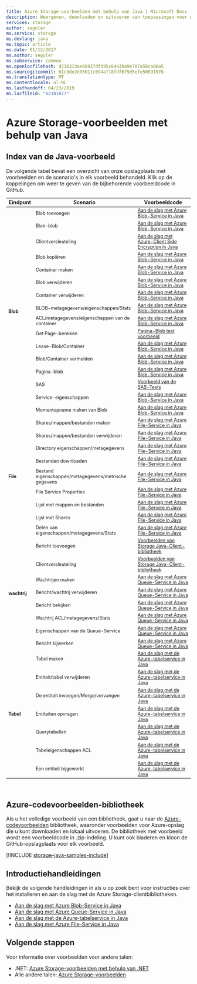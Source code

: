 ```yaml
---
title: Azure Storage-voorbeelden met behulp van Java | Microsoft Docs
description: Weergeven, downloaden en uitvoeren van toepassingen voor Azure Storage en voorbeeldcode. Ontdek aan de slag-voorbeelden voor blobs, wachtrijen, tabellen en bestanden, met behulp van de opslagclientbibliotheken voor Java.
services: storage
author: seguler
ms.service: storage
ms.devlang: java
ms.topic: article
ms.date: 01/12/2017
ms.author: seguler
ms.subservice: common
ms.openlocfilehash: d216313ae88837df395c64a3ba9e707a5bca06a5
ms.sourcegitcommit: 61c8de2e95011c094af18fdf679d5efe5069197b
ms.translationtype: MT
ms.contentlocale: nl-NL
ms.lasthandoff: 04/23/2019
ms.locfileid: "62101877"
---
```

# <a name="azure-storage-samples-using-java"></a>Azure Storage-voorbeelden met behulp van Java

## <a name="java-sample-index"></a>Index van de Java-voorbeeld

De volgende tabel bevat een overzicht van onze opslagplaats met voorbeelden en de scenario's in elk voorbeeld behandeld. Klik op de koppelingen om weer te geven van de bijbehorende voorbeeldcode in GitHub.

<table style="font-size:90%"><thead><tr><th style="font-size:110%">Eindpunt</th><th style="font-size:110%">Scenario</th><th style="font-size:110%">Voorbeeldcode</th></tr></thead><tbody> 
<tr> 
<td rowspan="16"><b>Blob</b></td>
<td>Blob toevoegen</td> 
<td><a href="https://github.com/Azure-Samples/storage-blob-java-getting-started/blob/master/src/BlobBasics.java">Aan de slag met Azure Blob-Service in Java</a></td> 
</tr> 
<tr> 
<td>Blok-blob</td>
<td><a href="https://github.com/Azure-Samples/storage-blob-java-getting-started/blob/master/src/BlobBasics.java">Aan de slag met Azure Blob-Service in Java</a></td>
</tr> 
<tr> 
<td>Clientversleuteling</td>
<td><a href="https://github.com/Azure-Samples/storage-java-client-side-encryption">Aan de slag met Azure-Client Side Encryption in Java</a></td>
</tr> 
<tr> 
<td>Blob kopiëren</td>
<td><a href="https://github.com/Azure-Samples/storage-blob-java-getting-started/blob/master/src/BlobBasics.java">Aan de slag met Azure Blob-Service in Java</a></td>
</tr> 
<tr> 
<td>Container maken</td>
<td><a href="https://github.com/Azure-Samples/storage-blob-java-getting-started/blob/master/src/BlobBasics.java">Aan de slag met Azure Blob-Service in Java</a></td>
</tr> 
<tr> 
<td>Blob verwijderen</td>
<td><a href="https://github.com/Azure-Samples/storage-blob-java-getting-started/blob/master/src/BlobBasics.java">Aan de slag met Azure Blob-Service in Java</a></td>
</tr> 
<tr> 
<td>Container verwijderen</td>
<td><a href="https://github.com/Azure-Samples/storage-blob-java-getting-started/blob/master/src/BlobBasics.java">Aan de slag met Azure Blob-Service in Java</a></td>
</tr> 
<tr> 
<td>BLOB-metagegevens/eigenschappen/Stats</td>
<td><a href="https://github.com/Azure-Samples/storage-blob-java-getting-started/blob/master/src/BlobAdvanced.java">Aan de slag met Azure Blob-Service in Java</a></td>
</tr> 
<tr> 
<td>ACL/metagegevens/eigenschappen van de container</td>
<td><a href="https://github.com/Azure-Samples/storage-blob-java-getting-started/blob/master/src/BlobAdvanced.java">Aan de slag met Azure Blob-Service in Java</a></td>
</tr> 
<tr> 
<td>Get Page-bereiken</td>
<td><a href="https://github.com/Azure/azure-storage-java/blob/master/microsoft-azure-storage-test/src/com/microsoft/azure/storage/blob/CloudPageBlobTests.java">Pagina-Blob test voorbeeld</a></td>
</tr> 
<tr> 
<td>Lease-Blob/Container</td>
<td><a href="https://github.com/Azure-Samples/storage-blob-java-getting-started/blob/master/src/BlobBasics.java">Aan de slag met Azure Blob-Service in Java</a></td>
</tr> 
<tr> 
<td>Blob/Container vermelden</td>
<td><a href="https://github.com/Azure-Samples/storage-blob-java-getting-started/blob/master/src/BlobBasics.java">Aan de slag met Azure Blob-Service in Java</a></td>
</tr> 
<tr> 
<td>Pagina-blob</td>
<td><a href="https://github.com/Azure-Samples/storage-blob-java-getting-started/blob/master/src/BlobBasics.java">Aan de slag met Azure Blob-Service in Java</a></td>
</tr>
<tr> 
<td>SAS</td>
<td><a href="https://github.com/Azure/azure-storage-java/blob/89540f018f1160ce55619c6fe7b5f5ff57d0ce10/src/test/java/com/microsoft/azure/storage/Samples.java#L513">Voorbeeld van de SAS-Tests</a></td>
</tr>   
<tr> 
<td>Service-eigenschappen</td>
<td><a href="https://github.com/Azure-Samples/storage-blob-java-getting-started/blob/master/src/BlobAdvanced.java">Aan de slag met Azure Blob-Service in Java</a></td>
</tr>           
<tr> 
<td>Momentopname maken van Blob</td>
<td><a href="https://github.com/Azure-Samples/storage-blob-java-getting-started/blob/master/src/BlobBasics.java">Aan de slag met Azure Blob-Service in Java</a></td>
</tr> 
<tr> 
<td rowspan="9"><b>File</b></td>
<td>Shares/mappen/bestanden maken</td> 
<td><a href="https://github.com/Azure-Samples/storage-file-java-getting-started/blob/master/src/FileBasics.java">Aan de slag met Azure File-Service in Java</a></td> 
</tr>
<tr> 
<td>Shares/mappen/bestanden verwijderen</td> 
<td><a href="https://github.com/Azure-Samples/storage-file-java-getting-started/blob/master/src/FileBasics.java">Aan de slag met Azure File-Service in Java</a></td> 
</tr> 
<tr> 
<td>Directory eigenschappen/metagegevens</td> 
<td><a href="https://github.com/Azure-Samples/storage-file-java-getting-started/blob/master/src/FileAdvanced.java">Aan de slag met Azure File-Service in Java</a></td> 
</tr> 
<tr> 
<td>Bestanden downloaden</td> 
<td><a href="https://github.com/Azure-Samples/storage-file-java-getting-started/blob/master/src/FileBasics.java">Aan de slag met Azure File-Service in Java</a></td> 
</tr> 
<tr> 
<td>Bestand eigenschappen/metagegevens/metrische gegevens</td> 
<td><a href="https://github.com/Azure-Samples/storage-file-java-getting-started/blob/master/src/FileAdvanced.java">Aan de slag met Azure File-Service in Java</a></td> 
</tr> 
<tr> 
<td>File Service Properties</td> 
<td><a href="https://github.com/Azure-Samples/storage-file-java-getting-started/blob/master/src/FileAdvanced.java">Aan de slag met Azure File-Service in Java</a></td> 
</tr> 
<tr> 
<td>Lijst met mappen en bestanden</td> 
<td><a href="https://github.com/Azure-Samples/storage-file-java-getting-started/blob/master/src/FileBasics.java">Aan de slag met Azure File-Service in Java</a></td> 
</tr>
<tr> 
<td>Lijst met Shares</td> 
<td><a href="https://github.com/Azure-Samples/storage-file-java-getting-started/blob/master/src/FileBasics.java">Aan de slag met Azure File-Service in Java</a></td> 
</tr>
<tr> 
<td>Delen van eigenschappen/metagegevens/Stats</td> 
<td><a href="https://github.com/Azure-Samples/storage-file-java-getting-started/blob/master/src/FileAdvanced.java">Aan de slag met Azure File-Service in Java</a></td> 
</tr>
<tr> 
<td rowspan="8"><b>wachtrij</b></td>
<td>Bericht toevoegen</td> 
<td><a href="https://github.com/Azure/azure-storage-java/blob/master/microsoft-azure-storage-samples/src/com/microsoft/azure/storage/queue/gettingstarted/QueueBasics.java">Voorbeelden van Storage Java-Client-bibliotheek</a></td> 
</tr> 
<tr> 
<td>Clientversleuteling</td> 
<td><a href="https://github.com/Azure/azure-storage-java/blob/master/microsoft-azure-storage-samples/src/com/microsoft/azure/storage/encryption/queue/gettingstarted/QueueGettingStarted.java">Voorbeelden van Storage Java-Client-bibliotheek</a></td> 
</tr> 
<tr> 
<td>Wachtrijen maken</td> 
<td><a href="https://github.com/Azure-Samples/storage-queue-java-getting-started/blob/master/src/QueueBasics.java">Aan de slag met Azure Queue-Service in Java</a></td> 
</tr> 
<tr> 
<td>Bericht/wachtrij verwijderen</td> 
<td><a href="https://github.com/Azure-Samples/storage-queue-java-getting-started/blob/master/src/QueueBasics.java">Aan de slag met Azure Queue-Service in Java</a></td> 
</tr> 
<tr> 
<td>Bericht bekijken</td> 
<td><a href="https://github.com/Azure-Samples/storage-queue-java-getting-started/blob/master/src/QueueBasics.java">Aan de slag met Azure Queue-Service in Java</a></td> 
</tr> 
<tr> 
<td>Wachtrij ACL/metagegevens/Stats</td> 
<td><a href="https://github.com/Azure-Samples/storage-queue-java-getting-started/blob/master/src/QueueAdvanced.java">Aan de slag met Azure Queue-Service in Java</a></td> 
</tr> 
<tr> 
<td>Eigenschappen van de Queue-Service</td> 
<td><a href="https://github.com/Azure-Samples/storage-queue-java-getting-started/blob/master/src/QueueAdvanced.java">Aan de slag met Azure Queue-Service in Java</a></td> 
</tr> 
<tr> 
<td>Bericht bijwerken</td> 
<td><a href="https://github.com/Azure-Samples/storage-queue-java-getting-started/blob/master/src/QueueBasics.java">Aan de slag met Azure Queue-Service in Java</a></td> 
</tr> 
<tr> 
<td rowspan="7"><b>Tabel</b></td>
<td>Tabel maken</td> 
<td><a href="https://github.com/Azure-Samples/storage-table-java-getting-started/blob/master/src/main/java/com/microsoft/azure/cosmosdb/tablesample/TableBasics.java">Aan de slag met de Azure-tabelservice in Java</a></td> 
</tr> 
<tr> 
<td>Entiteit/tabel verwijderen</td> 
<td><a href="https://github.com/Azure-Samples/storage-table-java-getting-started/blob/master/src/main/java/com/microsoft/azure/cosmosdb/tablesample/TableBasics.java">Aan de slag met de Azure-tabelservice in Java</a></td> 
</tr> 
<tr> 
<td>De entiteit invoegen/Merge/vervangen</td> 
<td><a href="https://github.com/Azure-Samples/storage-table-java-getting-started/blob/master/src/main/java/com/microsoft/azure/cosmosdb/tablesample/TableBasics.java">Aan de slag met de Azure-tabelservice in Java</a></td> 
</tr> 
<tr> 
<td>Entiteiten opvragen</td> 
<td><a href="https://github.com/Azure-Samples/storage-table-java-getting-started/blob/master/src/main/java/com/microsoft/azure/cosmosdb/tablesample/TableBasics.java">Aan de slag met de Azure-tabelservice in Java</a></td> 
</tr> 
<tr> 
<td>Querytabellen</td> 
<td><a href="https://github.com/Azure-Samples/storage-table-java-getting-started/blob/master/src/main/java/com/microsoft/azure/cosmosdb/tablesample/TableBasics.java">Aan de slag met de Azure-tabelservice in Java</a></td> 
</tr> 
<tr> 
<td>Tabeleigenschappen ACL</td> 
<td><a href="https://github.com/Azure-Samples/storage-table-java-getting-started/blob/master/src/main/java/com/microsoft/azure/cosmosdb/tablesample/TableAdvanced.java">Aan de slag met de Azure-tabelservice in Java</a></td> 
</tr> 
<tr> 
<td>Een entiteit bijgewerkt</td> 
<td><a href="https://github.com/Azure-Samples/storage-table-java-getting-started/blob/master/src/main/java/com/microsoft/azure/cosmosdb/tablesample/TableBasics.java">Aan de slag met de Azure-tabelservice in Java</a></td> 
</tr> 
</tbody> 
</table>
<br/>

## <a name="azure-code-samples-library"></a>Azure-codevoorbeelden-bibliotheek

Als u het volledige voorbeeld van een bibliotheek, gaat u naar de [Azure-codevoorbeelden](https://azure.microsoft.com/resources/samples/?service=storage) bibliotheek, waaronder voorbeelden voor Azure-opslag die u kunt downloaden en lokaal uitvoeren. De bibliotheek met voorbeeld wordt een voorbeeldcode in .zip-indeling. U kunt ook bladeren en kloon de GitHub-opslagplaats voor elk voorbeeld.

[!INCLUDE [storage-java-samples-include](../../../includes/storage-java-samples-include.md)]

## <a name="getting-started-guides"></a>Introductiehandleidingen

Bekijk de volgende handleidingen in als u op zoek bent voor instructies over het installeren en aan de slag met de Azure Storage-clientbibliotheken.

* [Aan de slag met Azure Blob-Service in Java](../blobs/storage-quickstart-blobs-java.md)
* [Aan de slag met Azure Queue-Service in Java](../queues/storage-java-how-to-use-queue-storage.md)
* [Aan de slag met de Azure-tabelservice in Java](../../cosmos-db/table-storage-how-to-use-java.md)
* [Aan de slag met Azure File-Service in Java](../files/storage-java-how-to-use-file-storage.md)

## <a name="next-steps"></a>Volgende stappen

Voor informatie over voorbeelden voor andere talen:

* .NET: [Azure Storage-voorbeelden met behulp van .NET](storage-samples-dotnet.md)
* Alle andere talen: [Azure Storage-voorbeelden](storage-samples.md)
